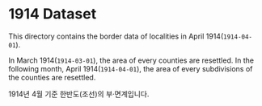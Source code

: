 1914 Dataset
============

This directory contains the border data of localities in April 1914(``1914-04-01``).

In March 1914(``1914-03-01``), the area of every counties are resettled. In the following month, April 1914(``1914-04-01``), the area of every subdivisions of the counties are resettled.

1914년 4월 기준 한반도(조선)의 부·면계입니다.